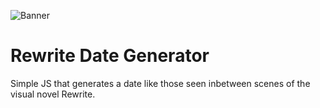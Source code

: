 ![Banner](https://kagari.moe/outer_assets/rdg/logo.png)
# Rewrite Date Generator
Simple JS that generates a date like those seen inbetween scenes of the visual novel Rewrite.